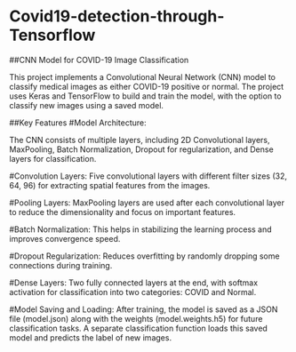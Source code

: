 # Covid19-detection-through-Tensorflow
##CNN Model for COVID-19 Image Classification

This project implements a Convolutional Neural Network (CNN) model to classify medical images as either COVID-19 positive or normal. The project uses Keras and TensorFlow to build and train the model, with the option to classify new images using a saved model.

##Key Features
#Model Architecture:

The CNN consists of multiple layers, including 2D Convolutional layers, MaxPooling, Batch Normalization, Dropout for regularization, and Dense layers for classification.

#Convolution Layers: Five convolutional layers with different filter sizes (32, 64, 96) for extracting spatial features from the images.

#Pooling Layers: MaxPooling layers are used after each convolutional layer to reduce the dimensionality and focus on important features.

#Batch Normalization: This helps in stabilizing the learning process and improves convergence speed.

#Dropout Regularization: Reduces overfitting by randomly dropping some connections during training.

#Dense Layers: Two fully connected layers at the end, with softmax activation for classification into two categories: COVID and Normal.

#Model Saving and Loading: After training, the model is saved as a JSON file (model.json) along with the weights (model.weights.h5) for future classification tasks.
A separate classification function loads this saved model and predicts the label of new images.
